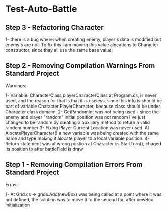 # Test-Auto-Battle

## Step 3 - Refactoring Character

1- there is a bug where: when creating enemy, player's data is modified but enemy's are not. To fix this I am moving this value alocations to Character constructor, since thay all use the same base value;

## Step 2 - Removing Compilation Warnings From Standard Project

Warnings:

1- Variable: CharacterClass playerCharacterClass at Program.cs, is never used, and the reason for that is that it is useless, since this info is should be part of variable Character PlayerCharacter, 
because class should be under Character class domaim.
2- GetRandomInt was not being used - since the enemy and player "random" initial position was not random I've just changed to be random by creating a auxiliary method to return a valid random number
3- Fixing Player Current Location was never used. At AlocatePlayerCharacter() a new variable was being created with the same name and type making it alocate player to a local variable position. 
4- Return statement was at wrong postion at Character.cs.StartTurn(), chaged its position to after battleField is draw

## Step 1 - Removing Compilation Errors From Standard Project

Erros:

1- At Grid.cs -> grids.Add(newBox) was being called at a point where it was not defined, the solution was to move it to the second for, after newBox initialization
